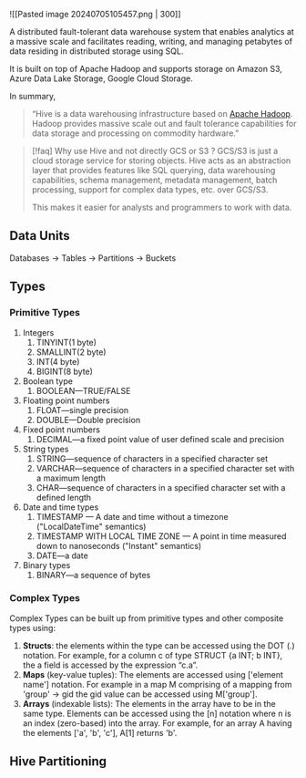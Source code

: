 ![[Pasted image 20240705105457.png | 300]]

A distributed fault-tolerant data warehouse system that enables analytics at a massive scale and facilitates reading, writing, and managing petabytes of data residing in distributed storage using SQL.

It is built on top of Apache Hadoop and supports storage on Amazon S3, Azure Data Lake Storage, Google Cloud Storage.

In summary, 
> “Hive is a data warehousing infrastructure based on [Apache Hadoop](http://hadoop.apache.org/). Hadoop provides massive scale out and fault tolerance capabilities for data storage and processing on commodity hardware.”

> [!faq] Why use Hive and not directly GCS or S3 ?
> GCS/S3 is just a cloud storage service for storing objects. Hive acts as an abstraction layer that provides features like SQL querying, data warehousing capabilities, schema management, metadata management, batch processing, support for complex data types, etc. over GCS/S3.
> 
> This makes it easier for analysts and programmers to work with data.

## Data Units
Databases → Tables → Partitions → Buckets

## Types

### Primitive Types
1. Integers
	1. TINYINT(1 byte)
	2. SMALLINT(2 byte)
	3. INT(4 byte)
	4. BIGINT(8 byte)
2. Boolean type
    1. BOOLEAN—TRUE/FALSE
3. Floating point numbers
    1. FLOAT—single precision
    2. DOUBLE—Double precision
4. Fixed point numbers
	1. DECIMAL—a fixed point value of user defined scale and precision
5. String types
	1. STRING—sequence of characters in a specified character set
	2. VARCHAR—sequence of characters in a specified character set with a maximum length
	3. CHAR—sequence of characters in a specified character set with a defined length
6. Date and time types
	1. TIMESTAMP — A date and time without a timezone ("LocalDateTime" semantics)
	2. TIMESTAMP WITH LOCAL TIME ZONE — A point in time measured down to nanoseconds ("Instant" semantics)
	3. DATE—a date
7.  Binary types
    1. BINARY—a sequence of bytes

### Complex Types

Complex Types can be built up from primitive types and other composite types using:

1. **Structs**: the elements within the type can be accessed using the DOT (.) notation. For example, for a column c of type STRUCT {a INT; b INT}, the a field is accessed by the expression “c.a”.
2. **Maps** (key-value tuples): The elements are accessed using ['element name'] notation. For example in a map M comprising of a mapping from 'group' -> gid the gid value can be accessed using M['group'].
3. **Arrays** (indexable lists): The elements in the array have to be in the same type. Elements can be accessed using the [n] notation where n is an index (zero-based) into the array. For example, for an array A having the elements ['a', 'b', 'c'], A[1] returns 'b'.

## Hive Partitioning

